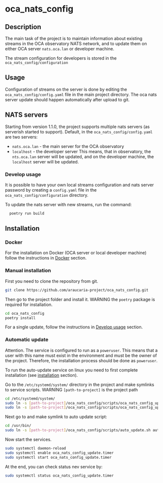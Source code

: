 # oca_nats_config

## Description

The main task of the project is to maintain information about existing 
streams in the OCA observatory NATS network, and to update them on either
OCA server `nats.oca.lan` or developer machine.

The stream configuration for developers is stored in the `oca_nats_config/configuration`

## Usage

Configuration of streams on the server is done by editing the `oca_nats_config/config.yaml` 
file in the main project directory. The oca nats server update should happen 
automatically after upload to git.

## NATS servers
Starting from version 1.1.0, the project supports multiple nats servers (as serverish started to support).
Default, in the `oca_nats_config/config.yaml` are two servers:
* `nats.oca.lan` - the main server for the OCA observatory
* `localhost` - the developer server
This means, that in observatory, the `nts.oca.lan` server will be updated, 
and on the developer machine, the `localhost` server will be updated.


### Develop usage
It is possible to have your own local streams configuration and nats server 
password by creating a `config.yaml` file in the `oca_nats_config/configuration` 
directory.

To update the nats server with new streams, run the command:
```bash
  poetry run build
```

## Installation

### Docker
For the installation on Docker (OCA server or local developer machine)
follow the instructions in [Docker](docker/nats/NOTES.md) section.

### Manual installation
First you need to clone the repository from git.
```bash
git clone https://github.com/araucaria-project/oca_nats_config.git
```
Then go to the project folder and install it.
WARNING the `poetry` package is required for installation.

```bash
cd oca_nats_config
poetry install
```
For a single update, follow the instructions in [Develop usage](#develop-usage) section. 

### Automatic update

Attention. The service is configured to run as a `poweruser`. This means that a user with this name must exist in 
the environment and must be the owner of the project. Therefore, the installation process should be done as `poweruser`.

To run the auto-update service on linux you need to first complete installation 
(see [installation](#installation) section).

Go to the `/etc/systemd/system/` directory in the project and make symlinks to service scripts.
WARNING `[path-to-project]` is the project path
```bash
cd /etc/systemd/system/
sudo ln -s [path-to-project]/oca_nats_config/scripts/oca_nats_config_update.service oca_nats_config_update.service
sudo ln -s [path-to-project]/oca_nats_config/scripts/oca_nats_config_update.timer oca_nats_config_update.timer
```
Next go to and make symlink to auto update script:
```bash
cd /usr/bin/
sudo ln -s [path-to-project]/oca_nats_config/scripts/auto_update.sh auto_update.sh
```

Now start the services.

```bash
sudo systemctl daemon-reload
sudo systemctl enable oca_nats_config_update.timer
sudo systemctl start oca_nats_config_update.timer
```

At the end, you can check status nev service by:

```bash
sudo systemctl status oca_nats_config_update.timer
```
